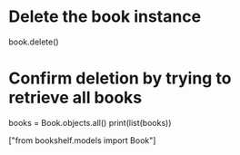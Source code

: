 # Delete the book instance


book.delete()

# Confirm deletion by trying to retrieve all books
books = Book.objects.all()
print(list(books))

["from bookshelf.models import Book"]